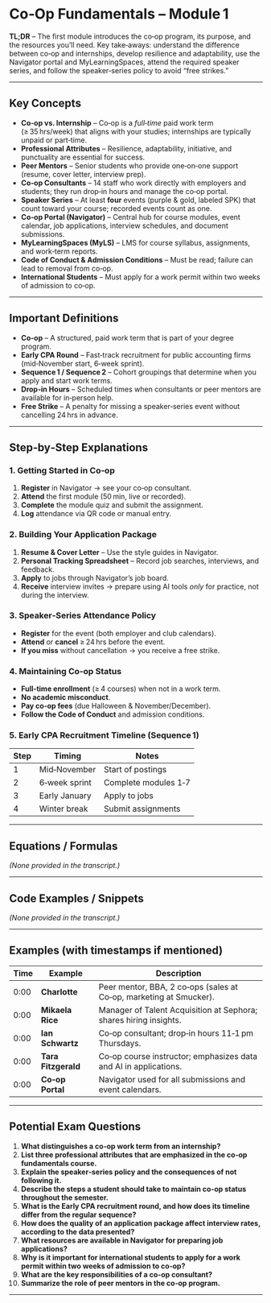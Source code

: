 # Co‑Op Fundamentals – Module 1  
**TL;DR** – The first module introduces the co‑op program, its purpose, and the resources you’ll need.  Key take‑aways: understand the difference between co‑op and internships, develop resilience and adaptability, use the Navigator portal and MyLearningSpaces, attend the required speaker series, and follow the speaker‑series policy to avoid “free strikes.”  

---

## Key Concepts
- **Co‑op vs. Internship** – Co‑op is a *full‑time* paid work term (≥ 35 hrs/week) that aligns with your studies; internships are typically unpaid or part‑time.  
- **Professional Attributes** – Resilience, adaptability, initiative, and punctuality are essential for success.  
- **Peer Mentors** – Senior students who provide one‑on‑one support (resume, cover letter, interview prep).  
- **Co‑op Consultants** – 14 staff who work directly with employers and students; they run drop‑in hours and manage the co‑op portal.  
- **Speaker Series** – At least **four** events (purple & gold, labeled SPK) that count toward your course; recorded events count as one.  
- **Co‑op Portal (Navigator)** – Central hub for course modules, event calendar, job applications, interview schedules, and document submissions.  
- **MyLearningSpaces (MyLS)** – LMS for course syllabus, assignments, and work‑term reports.  
- **Code of Conduct & Admission Conditions** – Must be read; failure can lead to removal from co‑op.  
- **International Students** – Must apply for a work permit within two weeks of admission to co‑op.  

---

## Important Definitions
- **Co‑op** – A structured, paid work term that is part of your degree program.  
- **Early CPA Round** – Fast‑track recruitment for public accounting firms (mid‑November start, 6‑week sprint).  
- **Sequence 1 / Sequence 2** – Cohort groupings that determine when you apply and start work terms.  
- **Drop‑in Hours** – Scheduled times when consultants or peer mentors are available for in‑person help.  
- **Free Strike** – A penalty for missing a speaker‑series event without cancelling 24 hrs in advance.  

---

## Step‑by‑Step Explanations

### 1. Getting Started in Co‑op
1. **Register** in Navigator → see your co‑op consultant.  
2. **Attend** the first module (50 min, live or recorded).  
3. **Complete** the module quiz and submit the assignment.  
4. **Log** attendance via QR code or manual entry.  

### 2. Building Your Application Package
1. **Resume & Cover Letter** – Use the style guides in Navigator.  
2. **Personal Tracking Spreadsheet** – Record job searches, interviews, and feedback.  
3. **Apply** to jobs through Navigator’s job board.  
4. **Receive** interview invites → prepare using AI tools *only* for practice, not during the interview.  

### 3. Speaker‑Series Attendance Policy
- **Register** for the event (both employer and club calendars).  
- **Attend** or **cancel** ≥ 24 hrs before the event.  
- **If you miss** without cancellation → you receive a free strike.  

### 4. Maintaining Co‑op Status
- **Full‑time enrollment** (≥ 4 courses) when not in a work term.  
- **No academic misconduct**.  
- **Pay co‑op fees** (due Halloween & November/December).  
- **Follow the Code of Conduct** and admission conditions.  

### 5. Early CPA Recruitment Timeline (Sequence 1)
| Step | Timing | Notes |
|------|--------|-------|
| 1 | Mid‑November | Start of postings |
| 2 | 6‑week sprint | Complete modules 1‑7 |
| 3 | Early January | Apply to jobs |
| 4 | Winter break | Submit assignments |

---

## Equations / Formulas
*(None provided in the transcript.)*

---

## Code Examples / Snippets
*(None provided in the transcript.)*

---

## Examples (with timestamps if mentioned)

| Time | Example | Description |
|------|---------|-------------|
| 0:00 | **Charlotte** | Peer mentor, BBA, 2 co‑ops (sales at Co‑op, marketing at Smucker). |
| 0:00 | **Mikaela Rice** | Manager of Talent Acquisition at Sephora; shares hiring insights. |
| 0:00 | **Ian Schwartz** | Co‑op consultant; drop‑in hours 11‑1 pm Thursdays. |
| 0:00 | **Tara Fitzgerald** | Co‑op course instructor; emphasizes data and AI in applications. |
| 0:00 | **Co‑op Portal** | Navigator used for all submissions and event calendars. |

---

## Potential Exam Questions

1. **What distinguishes a co‑op work term from an internship?**  
2. **List three professional attributes that are emphasized in the co‑op fundamentals course.**  
3. **Explain the speaker‑series policy and the consequences of not following it.**  
4. **Describe the steps a student should take to maintain co‑op status throughout the semester.**  
5. **What is the Early CPA recruitment round, and how does its timeline differ from the regular sequence?**  
6. **How does the quality of an application package affect interview rates, according to the data presented?**  
7. **What resources are available in Navigator for preparing job applications?**  
8. **Why is it important for international students to apply for a work permit within two weeks of admission to co‑op?**  
9. **What are the key responsibilities of a co‑op consultant?**  
10. **Summarize the role of peer mentors in the co‑op program.**  

---
